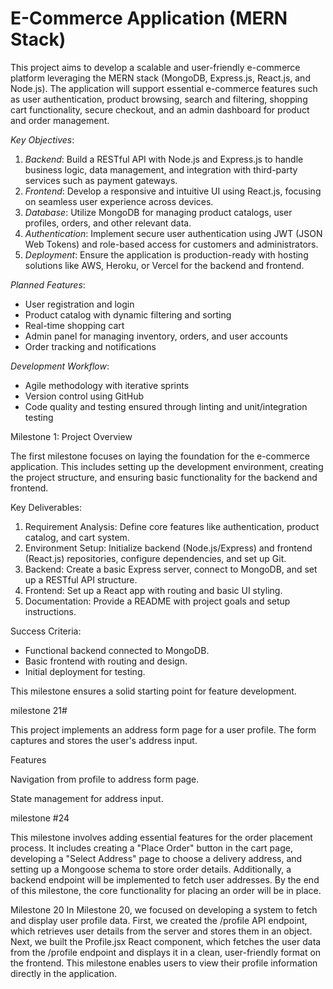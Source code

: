 
# E-Commerce Application (MERN Stack)

This project aims to develop a scalable and user-friendly e-commerce platform leveraging the MERN stack (MongoDB, Express.js, React.js, and Node.js). The application will support essential e-commerce features such as user authentication, product browsing, search and filtering, shopping cart functionality, secure checkout, and an admin dashboard for product and order management. 

*Key Objectives*:
1. *Backend*: Build a RESTful API with Node.js and Express.js to handle business logic, data management, and integration with third-party services such as payment gateways.
2. *Frontend*: Develop a responsive and intuitive UI using React.js, focusing on seamless user experience across devices.
3. *Database*: Utilize MongoDB for managing product catalogs, user profiles, orders, and other relevant data.
4. *Authentication*: Implement secure user authentication using JWT (JSON Web Tokens) and role-based access for customers and administrators.
5. *Deployment*: Ensure the application is production-ready with hosting solutions like AWS, Heroku, or Vercel for the backend and frontend.

*Planned Features*:
- User registration and login
- Product catalog with dynamic filtering and sorting
- Real-time shopping cart
- Admin panel for managing inventory, orders, and user accounts
- Order tracking and notifications

*Development Workflow*:
- Agile methodology with iterative sprints
- Version control using GitHub
- Code quality and testing ensured through linting and unit/integration testing

Milestone 1: Project Overview

The first milestone focuses on laying the foundation for the e-commerce application. This includes setting up the development environment, creating the project structure, and ensuring basic functionality for the backend and frontend.

 Key Deliverables:
1. Requirement Analysis: Define core features like authentication, product catalog, and cart system.
2. Environment Setup: Initialize backend (Node.js/Express) and frontend (React.js) repositories, configure dependencies, and set up Git.
3. Backend: Create a basic Express server, connect to MongoDB, and set up a RESTful API structure.
4. Frontend: Set up a React app with routing and basic UI styling.
5. Documentation: Provide a README with project goals and setup instructions.

 Success Criteria:
- Functional backend connected to MongoDB.
- Basic frontend with routing and design.
- Initial deployment for testing. 

This milestone ensures a solid starting point for feature development.


milestone 21#

This project implements an address form page for a user profile. The form captures and stores the user's address input.

Features

Navigation from profile to address form page.

State management for address input.


milestone #24

This milestone involves adding essential features for the order placement process. It includes creating a "Place Order" button in the cart page, developing a "Select Address" page to choose a delivery address, and setting up a Mongoose schema to store order details. Additionally, a backend endpoint will be implemented to fetch user addresses. By the end of this milestone, the core functionality for placing an order will be in place.



Milestone 20 In Milestone 20, we focused on developing a system to fetch and display user profile data. First, we created the /profile API endpoint, which retrieves user details from the server and stores them in an object. Next, we built the Profile.jsx React component, which fetches the user data from the /profile endpoint and displays it in a clean, user-friendly format on the frontend. This milestone enables users to view their profile information directly in the application.